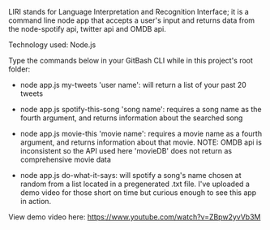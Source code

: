 LIRI stands for Language Interpretation and Recognition Interface; it is a command line node app that accepts a user's input and returns data from the node-spotify api, twitter api and OMDB api.

Technology used: Node.js

Type the commands below in your GitBash CLI while in this project's root folder: 
+ node app.js my-tweets 'user name': will return a list of your past 20 tweets

+ node app.js spotify-this-song 'song name': requires a song name as the fourth argument, and returns information about the searched song

+ node app.js movie-this 'movie name':  requires a movie name as a fourth argument, and returns information about that movie. NOTE: OMDB api is inconsistent so the API used here 'movieDB' does not return as comprehensive movie data

+ node app.js do-what-it-says: will spotify a song's name chosen at random from a list located in a pregenerated .txt file.
I've uploaded a demo video for those short on time but curious enough to see this app in action.

View demo video here: https://www.youtube.com/watch?v=ZBpw2yvVb3M
